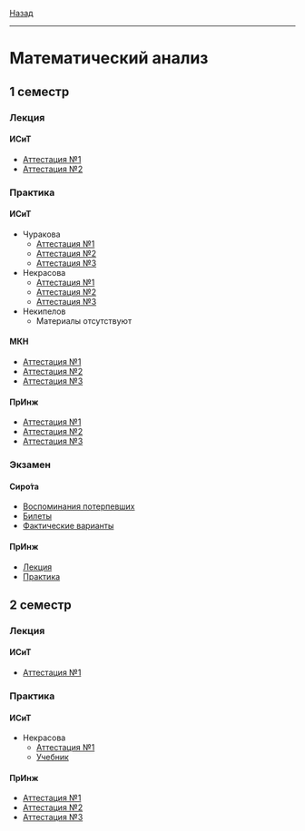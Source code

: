 [Назад](../../README.md)
***
# Математический анализ
## 1 семестр
### Лекция
#### ИСиТ
+ [Аттестация №1](th-sirota/mathan-1-th-att-1-fact.md)
+ [Аттестация №2](th-sirota/mathan-1-th-att-2-fact.md)
### Практика
#### ИСиТ
+ Чуракова
  +  [Аттестация №1](mathan-isit/mathan-1-pr-churakova-att-1-fact.md)
  +  [Аттестация №2](mathan-isit/mathan-1-pr-att-2-fact.md)
  +  [Аттестация №3](mathan-isit/mathan-1-pr-att-3-fact.md)
+ Некрасова
  + [Аттестация №1](mathan-isit/mathan-1-pr-nekrasova-att-1-fact.md)
  + [Аттестация №2](mathan-isit/mathan-1-pr-att-2-fact.md)
  + [Аттестация №3](mathan-isit/mathan-1-pr-att-3-fact.md)
+ Некипелов
  + Материалы отсутствуют
#### МКН
+ [Аттестация №1](mathan-mkn/mathan-pr-att-1-fact.md)
+ [Аттестация №2](mathan-mkn/mathan-pr-att-2-fact.md)
+ [Аттестация №3](mathan-mkn/mathan-pr-att-3-fact.md)
#### ПрИнж
+ [Аттестация №1](mathan-preng/sem-1/mathan-pr-att-1-fact.md)
+ [Аттестация №2](mathan-preng/sem-1/mathan-pr-att-2-fact.md)
+ [Аттестация №3](mathan-preng/sem-1/mathan-pr-att-3-fact.md)

### Экзамен
#### Сиро́та
+ [Воспоминания потерпевших](th-sirota/mathan-1-exam-memories.md)
+ [Билеты](th-sirota/mathan-1-exam-tick.md)
+ [Фактические варианты](th-sirota/mathan-1-exam-fact.md)
#### ПрИнж
+ [Лекция](mathan-preng/sem-1/mathan-th-exam.md)
+ [Практика](mathan-preng/sem-1/mathan-pr-exam.md)
## 2 семестр
### Лекция
#### ИСиТ
  + [Аттестация №1](https://boosty.to/starsresearch/)
### Практика
#### ИСиТ
+ Некрасова
  + [Аттестация №1](mathan-isit/mathan-2-isit-pr-nekrasova-att-1-fact.md)
  + [Учебник](https://github.com/user-attachments/files/18893956/default.pdf)
#### ПрИнж
+ [Аттестация №1](mathan-preng/sem-2/mathan-pr-att-1-fact.md)
+ [Аттестация №2](mathan-preng/sem-2/mathan-pr-att-2-fact.md)
+ [Аттестация №3](mathan-preng/sem-2/mathan-pr-att-3-fact.md)
